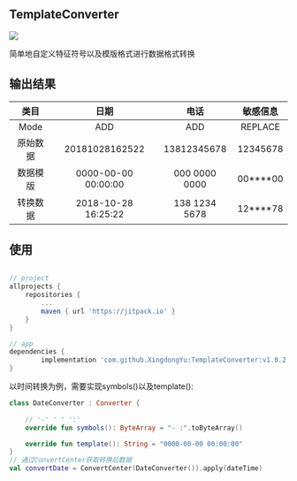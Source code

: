 ## TemplateConverter
[![](https://jitpack.io/v/XingdongYu/TemplateConverter.svg)](https://jitpack.io/#XingdongYu/TemplateConverter)

简单地自定义特征符号以及模版格式进行数据格式转换

输出结果
----
|类目|日期|电话|敏感信息|
|:-:|:-:|:-:|:-:|
|Mode|ADD|ADD|REPLACE|
|原始数据|20181028162522|13812345678|12345678|
|数据模版|0000-00-00 00:00:00|000 0000 0000|00\*\*\*\*00|
|转换数据|2018-10-28 16:25:22|138 1234 5678|12\*\*\*\*78|

使用
---
```groovy

// project
allprojects {
	repositories {
		...
		maven { url 'https://jitpack.io' }
	}
}

// app
dependencies {
        implementation 'com.github.XingdongYu:TemplateConverter:v1.0.2'
}

```
以时间转换为例，需要实现symbols()以及template():
```kotlin
class DateConverter : Converter {
    
    // '-' ' ' ':'
    override fun symbols(): ByteArray = "- :".toByteArray()

    override fun template(): String = "0000-00-00 00:00:00"
}
// 通过ConvertCenter获取转换后数据
val convertDate = ConvertCenter(DateConverter()).apply(dateTime)
```
